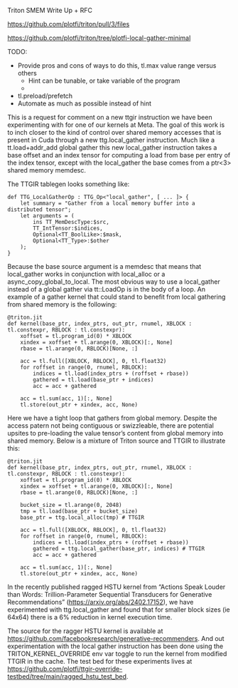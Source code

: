 Triton SMEM Write Up + RFC

https://github.com/plotfi/triton/pull/3/files

https://github.com/plotfi/triton/tree/plotfi-local-gather-minimal

TODO:
* Provide pros and cons of ways to do this, tl.max value range versus others
    * Hint can be tunable, or take variable of the program
    * 
* tl.preload/prefetch
* Automate as much as possible instead of hint


This is a request for comment on a new ttgir instruction we have been experimenting with for one of our kernels at Meta. The goal of this work is to inch closer to the kind of control over shared memory accesses that is present in Cuda through a new ttg.local_gather instruction. Much like a tt.load+addr_add global gather this new local_gather instruction takes a base offset and an index tensor for computing a load from base per entry of the index tensor, except with the local_gather the base comes from a ptr<3> shared memory memdesc.

The TTGIR tablegen looks something like:

```
def TTG_LocalGatherOp : TTG_Op<"local_gather", [ ... ]> {
    let summary = "Gather from a local memory buffer into a distributed tensor";
    let arguments = (
        ins TT_MemDescType:$src,
        TT_IntTensor:$indices,
        Optional<TT_BoolLike>:$mask,
        Optional<TT_Type>:$other
    );
}
```

Because the base source argument is a memdesc that means that local_gather works in conjunction with local_alloc or a async_copy_global_to_local. The most obvious way to use a local_gather instead of a global gather via tt::LoadOp is in the body of a loop. An example of a gather kernel that could stand to benefit from local gathering from shared memory is the following:

```
@triton.jit
def kernel(base_ptr, index_ptrs, out_ptr, rnumel, XBLOCK : tl.constexpr, RBLOCK : tl.constexpr):
    xoffset = tl.program_id(0) * XBLOCK
    xindex = xoffset + tl.arange(0, XBLOCK)[:, None]
    rbase = tl.arange(0, RBLOCK)[None, :]

    acc = tl.full([XBLOCK, RBLOCK], 0, tl.float32)
    for roffset in range(0, rnumel, RBLOCK):
        indices = tl.load(index_ptrs + (roffset + rbase))
        gathered = tl.load(base_ptr + indices)
        acc = acc + gathered

    acc = tl.sum(acc, 1)[:, None]
    tl.store(out_ptr + xindex, acc, None)
```

Here we have a tight loop that gathers from global memory. Despite the access patern not being contiguous or swizzleable, there are potential upsites to pre-loading the value tensor’s content from global memory into shared memory. Below is a mixture of Triton source and TTGIR to illustrate this:


```
@triton.jit
def kernel(base_ptr, index_ptrs, out_ptr, rnumel, XBLOCK : tl.constexpr, RBLOCK : tl.constexpr):
    xoffset = tl.program_id(0) * XBLOCK
    xindex = xoffset + tl.arange(0, XBLOCK)[:, None]
    rbase = tl.arange(0, RBLOCK)[None, :]

    bucket_size = tl.arange(0, 2048)
    tmp = tl.load(base_ptr + bucket_size)
    base_ptr = ttg.local_alloc(tmp) # TTGIR

    acc = tl.full([XBLOCK, RBLOCK], 0, tl.float32)
    for roffset in range(0, rnumel, RBLOCK):
        indices = tl.load(index_ptrs + (roffset + rbase))
        gathered = ttg.local_gather(base_ptr, indices) # TTGIR
        acc = acc + gathered

    acc = tl.sum(acc, 1)[:, None]
    tl.store(out_ptr + xindex, acc, None)
```

In the recently published  ragged HSTU kernel from “Actions Speak Louder than Words: Trillion-Parameter Sequential Transducers for Generative Recommendations” (https://arxiv.org/abs/2402.17152), we have experimented with ttg.local_gather and found that for smaller block sizes (ie 64x64) there is a 6% reduction in kernel execution time.

The source for the ragger HSTU kernel is available at https://github.com/facebookresearch/generative-recommenders. And out experimentation with the local gather instruction has been done using the TRITON_KERNEL_OVERRIDE env var toggle to run the kernel from modified TTGIR in the cache. The test bed for these experiments lives at https://github.com/plotfi/ttgir-override-testbed/tree/main/ragged_hstu_test_bed.


